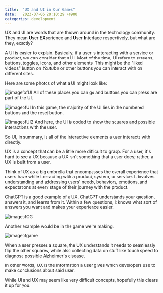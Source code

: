 ```yaml
---
title:  "UX and UI in Our Games"
date:   2023-07-06 20:10:29 +0900
categories: development
---
```


UX and UI are words that are thrown around in the technology community. They mean **U**ser E**X**perience and **U**ser **I**nterface respectively, but what are they, exactly?

A UI is easier to explain. Basically, if a user is interacting with a service or product, we can consider that a UI. Most of the time, UI refers to screens, buttons, toggles, icons, and other elements. This might be the "liked videos" button on *Youtube* or other buttons you can interact with on different sites.

Here are some photos of what a UI might look like:

![imagefofUI](https://res.cloudinary.com/dw2lty0io/image/upload/v1689641487/2ui_mnazvn.png)
All of these places you can go and buttons you can press are part of the UI.

![imageofUI](https://res.cloudinary.com/dw2lty0io/image/upload/v1689641486/1ui_v3s3xx.png)
In this game, the majority of the UI lies in the numbered buttons and the reset button.

![imageofUI2](https://res.cloudinary.com/dw2lty0io/image/upload/v1689641492/3ui_nqqqcl.png)
And here, the UI is coded to show the squares and possible interactions with the user.

So UI, in summary, is all of the interactive elements a user interacts with directly.

UX is a concept that can be a little more difficult to grasp. For a user, it's hard to see a UX because a UX isn't something that a user does; rather, a UX is built from a user.

Think of UX as a big umbrella that encompasses the overall experience that users have while itneracting with a product, system, or service. It involves understanding and addressing users' needs, behaviors, emotions, and expectations at every stage of their journey with the product.

ChatGPT is a good example of a UX. ChatGPT understands your question, answers it, and learns from it. Within a few questions, it knows what sort of answers you want and makes your experience easier.

![imageofCG](https://res.cloudinary.com/dw2lty0io/image/upload/v1689641909/1ux_rrxenc.png)

Another example would be in the game we're making.

![imageofgame](https://res.cloudinary.com/dw2lty0io/image/upload/v1689641910/2ux_jphgo3.png)

When a user presses a square, the UX understands it needs to seamlessly flip the other squares, while also collecting data on stuff like touch speed to diagnose possible Alzheimer's disease.

In other words, UX is the information a user gives which developers use to make conclusions about said user.

While UI and UX may seem like very difficult concepts, hopefully this clears it up for you.
